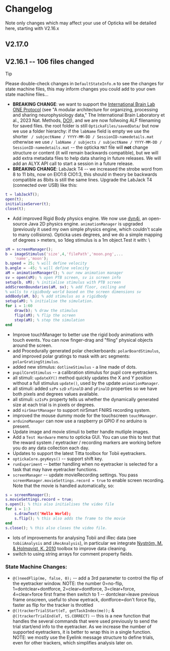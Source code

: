 # Changelog

Note only changes which may affect your use of Opticka will be detailed here, starting with V2.16.x

## V2.17.0



## V2.16.1 -- 106 files changed

> [!TIP]
> Please double-check changes in `DefaultStateInfo.m` to see the changes for state machine files, this may inform changes you could add to your own state machine files...


* **BREAKING CHANGE**: we want to support the [International Brain Lab ONE Protocol](https://int-brain-lab.github.io/ONE/alf_intro.html) (see "A modular architecture for organizing, processing and sharing neurophysiology data," The International Brain Laboratory et al., 2023 Nat. Methods, [DOI](https://doi.org/10.1038/s41592-022-01742-6)), and we are now follwoing ALF filenaming for saved files. the root folder is still `OptickaFiles/savedData/` but now we use a folder hierarchy: if the `labName` field is empty we use the shorter  ` / subjectName / YYYY-MM-DD / SessionID-namedetails.mat` otherwise we use `/ labName / subjects / subjectName / YYYY-MM-DD / SessionID-namedetails.mat` -- the opticka `MAT` file will **not** change structure or content (it will remain backwards compatible), but we will add extra metadata files to help data sharing in future releases. We will add an ALYX API call to start a session in a future release.
* **BREAKING CHANGE**: LabJack T4 -- we increased the strobe word from 8 to 11 bits, now on EIO1:8 CIO1:3, this should in theory be backwards compatible as 8bits is still the same lines. Upgrade the LabJack T4 (connected over USB) like this:
```matlab
t = labJackT();
open(t);
initialiseServer(t);
close(t);
```
* Add improved Rigid Body physics engine. We now use [dyn4j](https://dyn4j.org), an open-source Java 2D physics engine. `animationManager` is upgraded (previously it used my own simple physics engine, which couldn't scale to many collisions). Opticka uses degrees, and we do a simple mapping of degrees > meters, so 1deg stimulus is a 1m object.Test it with:  \
```matlab
sM = screenManager();
b = imageStimulus('size',4,'filePath','moon.png',...
    'name','moon');
b.speed = 25; % will define velocity
b.angle = -45; % will define velocity
aM = animationManager(); % our new animation manager
sv = open(sM); % open PTB screen, sv is screen info
setup(b, sM); % initialise stimulus with PTB screen
addScreenBoundaries(aM, sv); % add floor, ceiling and
% walls to rigidbody world based on the screen dimensions sv
addBody(aM, b); % add stimulus as a rigidbody
setup(aM); % initialise the simulation.
for i = 1:60
	draw(b); % draw the stimulus
	flip(sM); % flip the screen
	step(aM); % step the simulation
end
```  
* Improve touchManager to better use the rigid body animations with touch events. You can now finger-drag and "fling" physical objects around the screen.
* add Procedurally generated polar checkerboards: `polarBoardStimulus`, and improved polar gratings to mask with arc segments: `polarGratingStimulus`.
* added new stimulus: `dotlineStimulus` - a line made of dots.
* `pupilCoreStimulus` -- a calibration stimulus for pupil core eyetrackers.
* all stimuli: `updateXY()` method quickly updates the X and Y position without a full stimulus `update()`, used by the update `animationManager`.
* all stimuli: added `szPx` `szD` `xfinalD` and `yFinalD` properties so we have both pixels and degrees values available.
* all stimuli: `szIsPx` property tells us whether the dynamically generated size at each trial is in pixels or degrees.
* add `nirSmartManager` to support nirSmart FNIRS recording system.
* improved the mouse dummy mode for the touchscreen `touchManager`.
* `arduinoManager` can now use a raspberry pi GPIO if no arduino is present.
* Update image and movie stimuli to better handle mutliple images.
* Add a `Test Hardware` menu to opticka GUI. You can use this to test that the reward system / eyetracker / recording markers are working before you do any data collection each day.
* Updates to support the latest Titta toolbox for Tobii eyetrackers.
* `optickaCore.geyKeys()` -- support shift key.
* `runExperiment` -- better handling when no eyetracker is selected for a task that may have eyetracker functions.
* `screenManager` -- update movieRecording settings. You pass `screenManager.movieSettings.record = true` to enable screen recording. Note that the movie is handled automatically, so:
```matlab
s = screenManager();
s.movieSettings.record = true;
s.open(); % this also initialises the video file
for i = 1:3
	s.drawText('Hello World);
	s.flip(); % this also adds the frame to the movie
end
s.close(); % this also closes the video file.
```
* lots of improvements for analysing Tobii and iRec data (see `tobiiAnalysis` and `iRecAnalysis`), in particular we integrate [Nyström, M. & Holmqvist, K. 2010](https://github.com/dcnieho/NystromHolmqvist2010) toolbox to improve data cleaning.
* switch to using string arrays for comment property fields.


### State Machine Changes:

* `@()needFlip(me, false, 0);` -- add a 3rd parameter to control the flip of the eyetracker window. NOTE: the number 0=no-flip, 1=dontclear+dontforce, 2=clear+dontforce, 3=clear+force, 4=clear+force first frame then switch to 1 -- dontclear=leave previous frame onscreen, useful to show eyetrack, dontforce=don't force flip, faster as flip for the tracker is throttled
* `@()trackerTrialStart(eT, getTaskIndex(me));` & `@()trackerTrialEnd(eT, tS.CORRECT)` -- this is a new function that handles the several commands that were used previously to send the trial start/end info to the eyetracker. As we increase the number of supported eyetrackers, it is better to wrap this in a single function. NOTE: we mostly use the Eyelink message structure to define trials, even for other trackers, which simplifies analysis later on.